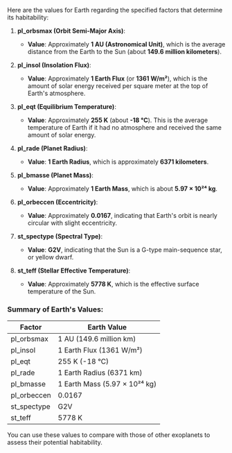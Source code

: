 Here are the values for Earth regarding the specified factors that determine its habitability:

1. **pl_orbsmax (Orbit Semi-Major Axis)**:
   - **Value**: Approximately **1 AU (Astronomical Unit)**, which is the average distance from the Earth to the Sun (about **149.6 million kilometers**).

2. **pl_insol (Insolation Flux)**:
   - **Value**: Approximately **1 Earth Flux** (or **1361 W/m²**), which is the amount of solar energy received per square meter at the top of Earth's atmosphere.

3. **pl_eqt (Equilibrium Temperature)**:
   - **Value**: Approximately **255 K** (about **-18 °C**). This is the average temperature of Earth if it had no atmosphere and received the same amount of solar energy.

4. **pl_rade (Planet Radius)**:
   - **Value**: **1 Earth Radius**, which is approximately **6371 kilometers**.

5. **pl_bmasse (Planet Mass)**:
   - **Value**: Approximately **1 Earth Mass**, which is about **5.97 × 10²⁴ kg**.

6. **pl_orbeccen (Eccentricity)**:
   - **Value**: Approximately **0.0167**, indicating that Earth's orbit is nearly circular with slight eccentricity.

7. **st_spectype (Spectral Type)**:
   - **Value**: **G2V**, indicating that the Sun is a G-type main-sequence star, or yellow dwarf.

8. **st_teff (Stellar Effective Temperature)**:
   - **Value**: Approximately **5778 K**, which is the effective surface temperature of the Sun.

### Summary of Earth's Values:
| Factor                         | Earth Value                        |
|--------------------------------|------------------------------------|
| pl_orbsmax                     | 1 AU (149.6 million km)           |
| pl_insol                       | 1 Earth Flux (1361 W/m²)          |
| pl_eqt                         | 255 K (-18 °C)                     |
| pl_rade                        | 1 Earth Radius (6371 km)          |
| pl_bmasse                      | 1 Earth Mass (5.97 × 10²⁴ kg)     |
| pl_orbeccen                    | 0.0167                             |
| st_spectype                    | G2V                                |
| st_teff                        | 5778 K                             |

You can use these values to compare with those of other exoplanets to assess their potential habitability.